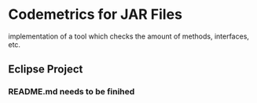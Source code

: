 # Codemetrics for JAR Files
implementation of a tool which checks the amount of methods, interfaces, etc.  

## Eclipse Project

### README.md needs to be finihed


